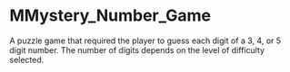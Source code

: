 # MMystery_Number_Game
A puzzle game that required the player to guess each digit of a 3, 4, or 5 digit number. The number of digits depends on the level of difficulty selected.
